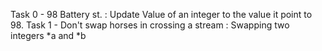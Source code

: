 Task 0 - 98 Battery st. : Update Value of an integer to the value it point to 98.
Task 1 - Don't swap horses in crossing a stream : Swapping two integers *a and *b
